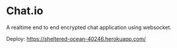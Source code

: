 # Chat.io
 A realtime end to end encrypted chat application using websocket.

 Deploy: https://sheltered-ocean-40246.herokuapp.com/